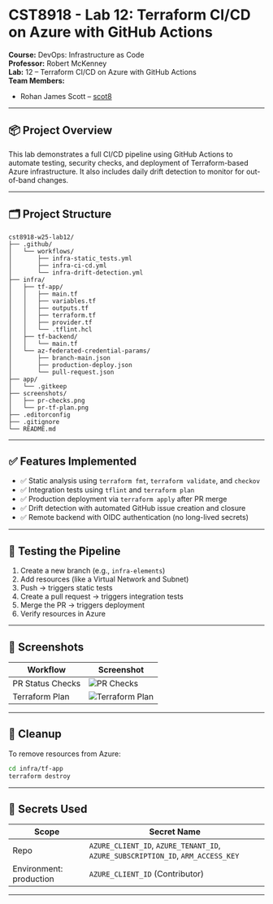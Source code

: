 # CST8918 - Lab 12: Terraform CI/CD on Azure with GitHub Actions

**Course:** DevOps: Infrastructure as Code  
**Professor:** Robert McKenney  
**Lab:** 12 – Terraform CI/CD on Azure with GitHub Actions  
**Team Members:**
- Rohan James Scott – [scot8](https://github.com/scot8)

---

## 📦 Project Overview

This lab demonstrates a full CI/CD pipeline using GitHub Actions to automate testing, security checks, and deployment of Terraform-based Azure infrastructure. It also includes daily drift detection to monitor for out-of-band changes.

---

## 🗂️ Project Structure

```
cst8918-w25-lab12/
├── .github/
│   └── workflows/
│       ├── infra-static_tests.yml
│       ├── infra-ci-cd.yml
│       └── infra-drift-detection.yml
├── infra/
│   ├── tf-app/
│   │   ├── main.tf
│   │   ├── variables.tf
│   │   ├── outputs.tf
│   │   ├── terraform.tf
│   │   ├── provider.tf
│   │   └── .tflint.hcl
│   ├── tf-backend/
│   │   └── main.tf
│   └── az-federated-credential-params/
│       ├── branch-main.json
│       ├── production-deploy.json
│       └── pull-request.json
├── app/
│   └── .gitkeep
├── screenshots/
│   ├── pr-checks.png
│   └── pr-tf-plan.png
├── .editorconfig
├── .gitignore
└── README.md
```

---

## ✅ Features Implemented

- ✅ Static analysis using `terraform fmt`, `terraform validate`, and `checkov`
- ✅ Integration tests using `tflint` and `terraform plan`
- ✅ Production deployment via `terraform apply` after PR merge
- ✅ Drift detection with automated GitHub issue creation and closure
- ✅ Remote backend with OIDC authentication (no long-lived secrets)

---

## 🧪 Testing the Pipeline

1. Create a new branch (e.g., `infra-elements`)
2. Add resources (like a Virtual Network and Subnet)
3. Push → triggers static tests
4. Create a pull request → triggers integration tests
5. Merge the PR → triggers deployment
6. Verify resources in Azure

---

## 📸 Screenshots

| Workflow | Screenshot |
|----------|------------|
| PR Status Checks | ![PR Checks](./screenshots/pr-checks.png) |
| Terraform Plan | ![Terraform Plan](./screenshots/pr-tf-plan.png) |

---

## 🧹 Cleanup

To remove resources from Azure:
```bash
cd infra/tf-app
terraform destroy
```

---

## 🔐 Secrets Used

| Scope | Secret Name |
|-------|-------------|
| Repo | `AZURE_CLIENT_ID`, `AZURE_TENANT_ID`, `AZURE_SUBSCRIPTION_ID`, `ARM_ACCESS_KEY` |
| Environment: production | `AZURE_CLIENT_ID` (Contributor) |

---
